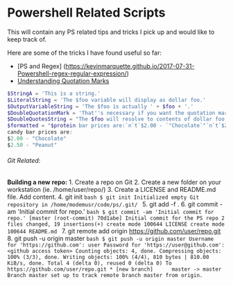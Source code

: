 # Powershell Related Scripts

This will contain any PS related tips and tricks I pick up and would like to keep track of.

Here are some of the tricks I have found useful so far:
- [PS and Regex]
(https://kevinmarquette.github.io/2017-07-31-Powershell-regex-regular-expression/)
- [Understanding Quotation Marks](https://blogs.technet.microsoft.com/heyscriptingguy/2015/06/20/weekend-scripter-understanding-quotation-marks-in-powershell/)
```powershell
$StringA = 'This is a string.'
$LiteralString = 'The $foo variable will display as dollar foo.'
$OutputVariableString = 'The $foo is actually ' + $foo + '.'
$DoubleQuotationMark = 'That''s necessary if you want the quotation mark.'
$DoubleQuotesString = "The $foo will resolve to contents of dollar foo."
$formatted = "$protein bar prices are:`n`t`$2.00 - `"Chocolate`"`n`t`$2.50 - `"Peanut`""
candy bar prices are:
$2.00 - "Chocolate"
$2.50 - "Peanut"
```

###### Git Related:
**Building a new repo:**
    1. Create a repo on Git
    2. Create a new folder on your workstation (ie. /home/user/repo/)
    3. Create a LICENSE and README.md file. Add content.
    4. git init
        ```bash
        $ git init
        Initialized empty Git repository in /home/modemusr/code/ps/.git/
        ```
    5. git add -f .
    6. git commit -am 'Initial commit for repo.'
        ```bash
        $ git commit -am 'Initial commit for repo.'
        [master (root-commit) 70d1abe] Initial commit for the PS repo
        2 files changed, 19 insertions(+)
        create mode 100644 LICENSE
        create mode 100644 README.md
        ```
    7. git remote add origin https://github.com/user/repo.git
    8. git push -u origin master
        ```bash
        $ git push -u origin master
        Username for 'https://github.com': user
        Password for 'https://user@github.com': <github access token>
        Counting objects: 4, done.
        Compressing objects: 100% (3/3), done.
        Writing objects: 100% (4/4), 810 bytes | 810.00 KiB/s, done.
        Total 4 (delta 0), reused 0 (delta 0)
        To https://github.com/user/repo.git
         * [new branch]      master -> master
        Branch master set up to track remote branch master from origin.
        ```
